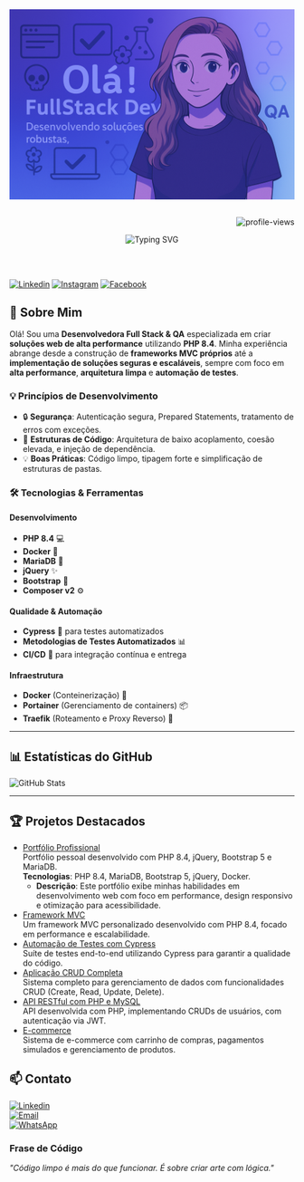 <div>
  <img align="center" alt="Pixel-Art" width="1000px" src="ChatGPT Image 29 de mar. de 2025, 15_14_55.png"/>
</div>

<div align="right">
<br>

![profile-views](https://komarev.com/ghpvc/?username=devnayaravieira&color=blueviolet)

</div>

<div align="center">

![Typing SVG](https://readme-typing-svg.herokuapp.com?size=30&color=8833D7&width=600&height=60&lines=Desenvolvedor+Full+Stack+%F0%9F%92%BB;PHP+8.4+%7C+OOP+%7C+MVC+Framework;Docker+%7C+MariaDB+%7C+High+Performance)

</div>

<br>
<br>

[![Linkedin](https://img.shields.io/badge/LinkedIn-0077B5?style=for-the-badge&logo=linkedin&logoColor=white)](https://www.linkedin.com/in/nayaranunesvieira/)
[![Instagram](https://img.shields.io/badge/Instagram-E4405F?style=for-the-badge&logo=instagram&logoColor=white)](https://www.instagram.com/nayaravieira_?igsh=MW4wM3Y4MWVjNWpxYQ%3D%3D&utm_source=qr)
[![Facebook](https://img.shields.io/badge/Facebook-1877F2?style=for-the-badge&logo=facebook&logoColor=white)](https://www.facebook.com/NayNVieira)

## 🚀 Sobre Mim

Olá! Sou uma **Desenvolvedora Full Stack & QA** especializada em criar **soluções web de alta performance** utilizando **PHP 8.4**. Minha experiência abrange desde a construção de **frameworks MVC próprios** até a **implementação de soluções seguras e escaláveis**, sempre com foco em **alta performance**, **arquitetura limpa** e **automação de testes**.

### 💡 Princípios de Desenvolvimento
- 🔒 **Segurança**: Autenticação segura, Prepared Statements, tratamento de erros com exceções.
- 📂 **Estruturas de Código**: Arquitetura de baixo acoplamento, coesão elevada, e injeção de dependência.
- 💡 **Boas Práticas**: Código limpo, tipagem forte e simplificação de estruturas de pastas.

### 🛠️ Tecnologias & Ferramentas

#### **Desenvolvimento**
- **PHP 8.4** 💻
- **Docker** 🐳
- **MariaDB** 💾
- **jQuery** ✨
- **Bootstrap** 📱
- **Composer v2** ⚙️  

#### **Qualidade & Automação**
- **Cypress** 🧪 para testes automatizados
- **Metodologias de Testes Automatizados** 📊
- **CI/CD** 🔄 para integração contínua e entrega

#### **Infraestrutura**
- **Docker** (Conteinerização) 🐋
- **Portainer** (Gerenciamento de containers) 📦
- **Traefik** (Roteamento e Proxy Reverso) 🔀

---

## 📊 Estatísticas do GitHub

![GitHub Stats](https://github-readme-stats.vercel.app/api?username=devnayaravieira&show_icons=true&count_private=true&hide=prs&theme=radical)

---

## 🏆 **Projetos Destacados**
- [Portfólio Profissional](https://github.com/DevNayaraVieira/portfolio)  
  Portfólio pessoal desenvolvido com PHP 8.4, jQuery, Bootstrap 5 e MariaDB.  
  **Tecnologias**: PHP 8.4, MariaDB, Bootstrap 5, jQuery, Docker.
  - **Descrição**: Este portfólio exibe minhas habilidades em desenvolvimento web com foco em performance, design responsivo e otimização para acessibilidade.
- [Framework MVC](https://github.com/DevNayaraVieira/framework-mvc)  
  Um framework MVC personalizado desenvolvido com PHP 8.4, focado em performance e escalabilidade.
- [Automação de Testes com Cypress](https://github.com/DevNayaraVieira/automacao-cypress)  
  Suíte de testes end-to-end utilizando Cypress para garantir a qualidade do código.
- [Aplicação CRUD Completa](https://github.com/DevNayaraVieira/aplicacao-crud)  
  Sistema completo para gerenciamento de dados com funcionalidades CRUD (Create, Read, Update, Delete).
- [API RESTful com PHP e MySQL](https://github.com/DevNayaraVieira/api-restful)  
  API desenvolvida com PHP, implementando CRUDs de usuários, com autenticação via JWT.
- [E-commerce](https://github.com/DevNayaraVieira/e-commerce)  
  Sistema de e-commerce com carrinho de compras, pagamentos simulados e gerenciamento de produtos.

## 📫 **Contato**

[![Linkedin](https://img.shields.io/badge/LinkedIn-0077B5?style=for-the-badge&logo=linkedin&logoColor=white)](https://www.linkedin.com/in/nayaranunesvieira)  
[![Email](https://img.shields.io/badge/Email-D14836?style=for-the-badge&logo=gmail&logoColor=white)](mailto:nayvieira_@hotmail.com.com)  
[![WhatsApp](https://img.shields.io/badge/WhatsApp-25D366?style=for-the-badge&logo=whatsapp&logoColor=white)](https://wa.me/+5515996855425)

### **Frase de Código**
*"Código limpo é mais do que funcionar. É sobre criar arte com lógica."*
